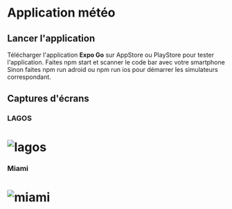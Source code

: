# Application météo



## Lancer l'application
Télécharger l'application **Expo Go** sur AppStore ou PlayStore pour tester l'application. 
Faites npm start et scanner le code bar avec votre smartphone
Sinon faites npm run adroid ou npm run ios  pour démarrer les simulateurs correspondant.

## Captures d'écrans

### LAGOS

# ![lagos](https://github.com/hanseroland/weather-app/blob/main/captures/IMG_1731.PNG)
### Miami

# ![miami](https://github.com/hanseroland/wheater-app/blob/main/captures/weatherApp.PNG)

